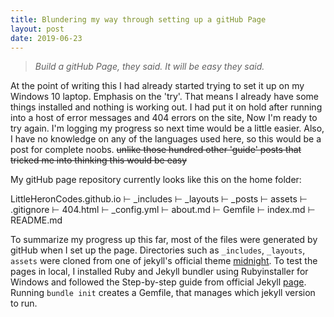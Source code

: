```yaml
---
title: Blundering my way through setting up a gitHub Page
layout: post
date: 2019-06-23
---
```


> *Build a gitHub Page, they said. It will be easy they said.*

At the point of writing this I had already started trying to set it up on my Windows 10 laptop. Emphasis on the 'try'. That means I already have some things installed and nothing is working out. I had put it on hold after running into a host of error messages and 404 errors on the site, Now I'm ready to try again. I'm logging my progress so next time would be a little easier. Also, I have no knowledge on any of the languages used here, so this would be a post for complete noobs. ~~unlike those hundred other 'guide' posts that tricked me into thinking this would be easy~~

My gitHub page repository currently looks like this on the home folder:

LittleHeronCodes.github.io
&vdash; _includes
&vdash; _layouts
&vdash; _posts
&vdash; assets
&vdash; .gitignore
&vdash; 404.html
&vdash; _config.yml
&vdash; about.md
&vdash; Gemfile
&vdash; index.md
&vdash; README.md

To summarize my progress up this far, most of the files were generated by gitHub when I set up the page. Directories such as `_includes`, `_layouts`, `assets` were cloned from one of jekyll's official theme [midnight](https://github.com/pages-themes/midnight). To test the pages in local, I installed Ruby and Jekyll bundler using Rubyinstaller for Windows and followed the Step-by-step guide from official Jekyll [page](https://jekyllrb.com/docs/step-by-step/01-setup/). Running `bundle init` creates a Gemfile, that manages which jekyll version to run.



